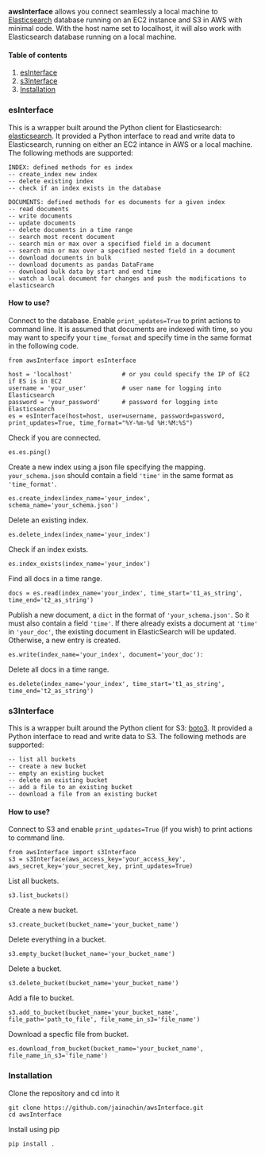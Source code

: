 **awsInterface** allows you connect seamlessly a local machine to [Elasticsearch](https://www.elastic.co/) database running on an EC2 instance and S3 in AWS with minimal code. With the host name set to localhost, it will also work with Elasticsearch database running on a local machine.

#### Table of contents
1. [esInterface](https://github.com/jainachin/awsInterface#esinterface)
2. [s3Interface](https://github.com/jainachin/awsInterface#s3interface)
3. [Installation](https://github.com/jainachin/awsInterface#installation)


### esInterface

This is a wrapper built around the Python client for Elasticsearch: [elasticsearch](https://elasticsearch-py.readthedocs.io/en/master/). It provided a Python interface to read and write data to Elasticsearch, running on either an EC2 intance in AWS or a local machine. The following methods are supported:

    INDEX: defined methods for es index
    -- create_index new index
    -- delete existing index
    -- check if an index exists in the database

    DOCUMENTS: defined methods for es documents for a given index
    -- read documents
    -- write documents
    -- update documents
    -- delete documents in a time range
    -- search most recent document
    -- search min or max over a specified field in a document
    -- search min or max over a specified nested field in a document
    -- download documents in bulk
    -- download documents as pandas DataFrame
    -- download bulk data by start and end time
    -- watch a local document for changes and push the modifications to elasticsearch

#### How to use?

Connect to the database. Enable `print_updates=True` to print actions to command line. It is assumed that documents are indexed with time, so you may want to specify your `time_format` and specify time in the same format in the following code.
```
from awsInterface import esInterface

host = 'localhost'				# or you could specify the IP of EC2 if ES is in EC2
username = 'your_user'			# user name for logging into Elasticsearch
password = 'your_password'		# password for logging into Elasticsearch
es = esInterface(host=host, user=username, password=password, print_updates=True, time_format="%Y-%m-%d %H:%M:%S")
```

Check if you are connected.
```
es.es.ping()
```

Create a new index using a json file specifying the mapping. `your_schema.json` should contain a field `'time'` in the same format as `'time_format'`.
```
es.create_index(index_name='your_index', schema_name='your_schema.json')
```

Delete an existing index.
```
es.delete_index(index_name='your_index')
```

Check if an index exists.
```
es.index_exists(index_name='your_index')

```

Find all docs in a time range.
```
docs = es.read(index_name='your_index', time_start='t1_as_string', time_end='t2_as_string')
```

Publish a new document, a `dict` in the format of `'your_schema.json'`. So it must also contain a field `'time'`. If there already exists a document at `'time'` in `'your_doc'`, the existing document in ElasticSearch will be updated. Otherwise, a new entry is created.

```
es.write(index_name='your_index', document='your_doc'):
```

Delete all docs in a time range.
```
es.delete(index_name='your_index', time_start='t1_as_string', time_end='t2_as_string')
```

### s3Interface

This is a wrapper built around the Python client for S3: [boto3](https://boto3.amazonaws.com/v1/documentation/api/latest/index.html). It provided a Python interface to read and write data to S3. The following methods are supported:

    -- list all buckets
    -- create a new bucket
    -- empty an existing bucket
    -- delete an existing bucket
    -- add a file to an existing bucket
    -- download a file from an existing bucket

#### How to use?
Connect to S3 and enable `print_updates=True` (if you wish) to print actions to command line.
```
from awsInterface import s3Interface
s3 = s3Interface(aws_access_key='your_access_key', aws_secret_key='your_secret_key, print_updates=True)
```

List all buckets.
```
s3.list_buckets()
```

Create a new bucket.
```
s3.create_bucket(bucket_name='your_bucket_name')
```

Delete everything in a bucket.
```
s3.empty_bucket(bucket_name='your_bucket_name')
```

Delete a bucket.
```
s3.delete_bucket(bucket_name='your_bucket_name')
```

Add a file to bucket.
```
s3.add_to_bucket(bucket_name='your_bucket_name', file_path='path_to_file', file_name_in_s3='file_name')
```

Download a specfic file from bucket.
```
es.download_from_bucket(bucket_name='your_bucket_name', file_name_in_s3='file_name')
```

### Installation

Clone the repository and cd into it
```
git clone https://github.com/jainachin/awsInterface.git
cd awsInterface
```
Install using pip
```
pip install .
```